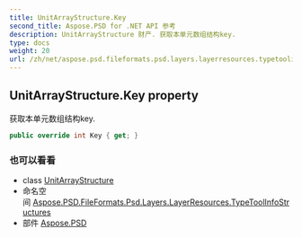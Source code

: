 ```yaml
---
title: UnitArrayStructure.Key
second_title: Aspose.PSD for .NET API 参考
description: UnitArrayStructure 财产. 获取本单元数组结构key.
type: docs
weight: 20
url: /zh/net/aspose.psd.fileformats.psd.layers.layerresources.typetoolinfostructures/unitarraystructure/key/
---
```

## UnitArrayStructure.Key property

获取本单元数组结构key.

```csharp
public override int Key { get; }
```

### 也可以看看

* class [UnitArrayStructure](../)
* 命名空间 [Aspose.PSD.FileFormats.Psd.Layers.LayerResources.TypeToolInfoStructures](../../unitarraystructure/)
* 部件 [Aspose.PSD](../../../)


